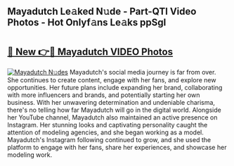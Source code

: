 ## Mayadutch Le𝚊ked N𝚞de - Part-QTl Video Photos - Hot Onlyf𝚊ns Le𝚊ks ppSgI

# <h2><a href="http://ab83021.deff.icu/?id=Mayadutch">🔗 New 👉🔴 Mayadutch VIDEO Photos</a></h2>

[![Mayadutch N𝚞des](https://i.imgur.com/rIISA9y.gif)](http://ab83021.deff.icu/?id=Mayadutch)
Mayadutch's social media journey is far from over. She continues to create content, engage with her fans, and explore new opportunities. Her future plans include expanding her brand, collaborating with more influencers and brands, and potentially starting her own business. With her unwavering determination and undeniable charisma, there's no telling how far Mayadutch will go in the digital world. Alongside her YouTube channel, Mayadutch also maintained an active presence on Instagram. Her stunning looks and captivating personality caught the attention of modeling agencies, and she began working as a model. Mayadutch's Instagram following continued to grow, and she used the platform to engage with her fans, share her experiences, and showcase her modeling work.
